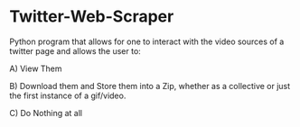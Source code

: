 # Twitter-Web-Scraper
Python program that allows for one to interact with the video sources of a twitter page and allows the user to:

A) View Them

B) Download them and Store them into a Zip, whether as a collective or just the first instance of a gif/video.

C) Do Nothing at all


